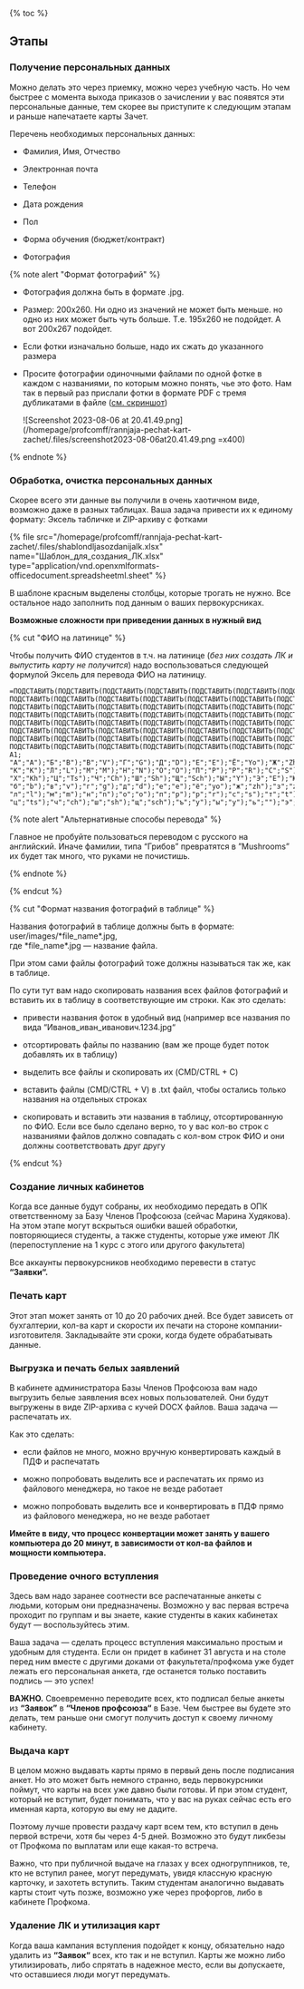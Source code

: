 {% toc %}

## Этапы

### Получение персональных данных

Можно делать это через приемку, можно через учебную часть. Но чем быстрее с момента выхода приказов о зачислении у вас появятся эти персональные данные, тем скорее вы приступите к следующим этапам и раньше напечатаете карты Зачет.

Перечень необходимых персональных данных:

* Фамилия, Имя, Отчество

* Электронная почта

* Телефон

* Дата рождения

* Пол

* Форма обучения (бюджет/контракт)

* Фотография

{% note alert "Формат фотографий" %}

* Фотография должна быть в формате .jpg.

* Размер: 200x260. Ни одно из значений не может быть меньше. но одно из них может быть чуть больше. Т.е. 195х260 не подойдет. А вот 200х267 подойдет.

* Если фотки изначально больше, надо их сжать до указанного размера

* Просите фотографии одиночными файлами по одной фотке в каждом с названиями, по которым можно понять, чье это фото. Нам так в первый раз прислали фотки в формате PDF с тремя дубликатами в файле ([см. скриншот](https://wiki.yandex.ru/homepage/profcomff/rannjaja-pechat-kart-zachet/.files/screenshot2023-08-06at20.41.49.png))

  ![Screenshot 2023-08-06 at 20.41.49.png](/homepage/profcomff/rannjaja-pechat-kart-zachet/.files/screenshot2023-08-06at20.41.49.png =x400)

{% endnote %}

### Обработка, очистка персональных данных

Скорее всего эти данные вы получили в очень хаотичном виде, возможно даже в разных таблицах. Ваша задача привести их к единому формату: Эксель табличке и ZIP-архиву с фотками

{% file src="/homepage/profcomff/rannjaja-pechat-kart-zachet/.files/shablondljasozdanijalk.xlsx" name="Шаблон_для_создания_ЛК.xlsx" type="application/vnd.openxmlformats-officedocument.spreadsheetml.sheet" %}

В шаблоне красным выделены столбцы, которые трогать не нужно. Все остальное надо заполнить под данным о ваших первокурсниках.

**Возможные сложности при приведении данных в нужный вид**

{% cut "ФИО на латинице" %}

Чтобы получить ФИО студентов в т.ч. на латинице (*без них создать ЛК и выпустить карту не получится*) надо воспользоваться следующей формулой Эксель для перевода ФИО на латиницу.

```text
=ПОДСТАВИТЬ(ПОДСТАВИТЬ(ПОДСТАВИТЬ(ПОДСТАВИТЬ(ПОДСТАВИТЬ(ПОДСТАВИТЬ(ПОДСТАВИТЬ(ПОДСТАВИТЬ(
ПОДСТАВИТЬ(ПОДСТАВИТЬ(ПОДСТАВИТЬ(ПОДСТАВИТЬ(ПОДСТАВИТЬ(ПОДСТАВИТЬ(ПОДСТАВИТЬ(ПОДСТАВИТЬ(
ПОДСТАВИТЬ(ПОДСТАВИТЬ(ПОДСТАВИТЬ(ПОДСТАВИТЬ(ПОДСТАВИТЬ(ПОДСТАВИТЬ(ПОДСТАВИТЬ(ПОДСТАВИТЬ(
ПОДСТАВИТЬ(ПОДСТАВИТЬ(ПОДСТАВИТЬ(ПОДСТАВИТЬ(ПОДСТАВИТЬ(ПОДСТАВИТЬ(ПОДСТАВИТЬ(ПОДСТАВИТЬ(
ПОДСТАВИТЬ(ПОДСТАВИТЬ(ПОДСТАВИТЬ(ПОДСТАВИТЬ(ПОДСТАВИТЬ(ПОДСТАВИТЬ(ПОДСТАВИТЬ(ПОДСТАВИТЬ(
ПОДСТАВИТЬ(ПОДСТАВИТЬ(ПОДСТАВИТЬ(ПОДСТАВИТЬ(ПОДСТАВИТЬ(ПОДСТАВИТЬ(ПОДСТАВИТЬ(ПОДСТАВИТЬ(
ПОДСТАВИТЬ(ПОДСТАВИТЬ(ПОДСТАВИТЬ(ПОДСТАВИТЬ(ПОДСТАВИТЬ(ПОДСТАВИТЬ(ПОДСТАВИТЬ(ПОДСТАВИТЬ(
ПОДСТАВИТЬ(ПОДСТАВИТЬ(ПОДСТАВИТЬ(ПОДСТАВИТЬ(ПОДСТАВИТЬ(ПОДСТАВИТЬ(ПОДСТАВИТЬ(ПОДСТАВИТЬ(
A1;
"А";"A");"Б";"B");"В";"V");"Г";"G");"Д";"D");"Е";"E");"Ё";"Yo");"Ж";"Zh");"З";"Z");"И";"I");"Й";"Y");
"К";"K");"Л";"L");"М";"M");"Н";"N");"О";"O");"П";"P");"Р";"R");"С";"S");"Т";"T");"У";"U");"Ф";"F");
"Х";"Kh");"Ц";"Ts");"Ч";"Ch");"Ш";"Sh");"Щ";"Sch");"Ы";"Y");"Э";"E");"Ю";"Yu");"Я";"Ya");"а";"a");
"б";"b");"в";"v");"г";"g");"д";"d");"е";"e");"ё";"yo");"ж";"zh");"з";"z");"и";"i");"й";"y");"к";"k");
"л";"l");"м";"m");"н";"n");"о";"o");"п";"p");"р";"r");"с";"s");"т";"t");"у";"u");"ф";"f");"х";"kh");
"ц";"ts");"ч";"ch");"ш";"sh");"щ";"sch");"ъ";"y");"ы";"y");"ь";"");"э";"e");"ю";"yu");"я";"ya")
```

{% note alert "Альтернативные способы перевода" %}

Главное не пробуйте пользоваться переводом с русского на английский. Иначе фамилии, типа “Грибов” превратятся в ”Mushrooms” их будет так много, что руками не почистишь.

{% endnote %}

{% endcut %}

{% cut "Формат названия фотографий в таблице" %}

Названия фотографий в таблице должны быть в формате: user/images/\*file_name\*.jpg,\
где \*file_name\*.jpg — название файла.

При этом сами файлы фотографий тоже должны называться так же, как в таблице.

По сути тут вам надо скопировать названия всех файлов фотографий и вставить их в таблицу в соответствующие им строки. Как это сделать:

* привести названия фоток в удобный вид (например все названия по вида “Иванов_иван_иванович.1234.jpg“

* отсортировать файлы по названию (вам же проще будет поток добавлять их в таблицу)

* выделить все файлы и скопировать их (CMD/CTRL \+ C)

* вставить файлы (CMD/CTRL \+ V) в .txt файл, чтобы остались только названия на отдельных строках

* скопировать и вставить эти названия в таблицу, отсортированную по ФИО. Если все было сделано верно, то у вас кол-во строк с названиями файлов должно совпадать с кол-вом строк ФИО и они должны соответствовать друг другу

{% endcut %}

### Создание личных кабинетов

Когда все данные будут собраны, их необходимо передать в ОПК ответственному за Базу Членов Профсоюза (сейчас Марина Худякова). На этом этапе могут вскрыться ошибки вашей обработки, повторяющиеся студенты, а также студенты, которые уже имеют ЛК (перепоступление на 1 курс с этого или другого факультета)

Все аккаунты первокурсников необходимо перевести в статус **“Заявки“.**

### Печать карт

Этот этап может занять от 10 до 20 рабочих дней. Все будет зависеть от бухгалтерии, кол-ва карт и скорости их печати на стороне компании-изготовителя. Закладывайте эти сроки, когда будете обрабатывать данные.

### Выгрузка и печать белых заявлений

В кабинете администратора Базы Членов Профсоюза вам надо выгрузить белые заявления всех новых пользователей. Они будут выгружены в виде ZIP-архива с кучей DOCX файлов. Ваша задача — распечатать их.

Как это сделать:

* если файлов не много, можно вручную конвертировать каждый в ПДФ и распечатать

* можно попробовать выделить все и распечатать их прямо из файлового менеджера, но такое не везде работает

* можно попробовать выделить все и конвертировать в ПДФ прямо из файлового менеджера, но не везде работает

**Имейте в виду, что процесс конвертации может занять у вашего компьютера до 20 минут, в зависимости от кол-ва файлов и мощности компьютера.**

### Проведение очного вступления

Здесь вам надо заранее соотнести все распечатанные анкеты с людьми, которым они предназначены. Возможно у вас первая встреча проходит по группам и вы знаете, какие студенты в каких кабинетах будут — воспользуйтесь этим.

Ваша задача — сделать процесс вступления максимально простым и удобным для студента.
Если он придет в кабинет 31 августа и на столе перед ним вместе с другими доками от факультета/профкома уже будет лежать его персональная анкета, где останется только поставить подпись — это успех!

**ВАЖНО.** Своевременно переводите всех, кто подписал белые анкеты из **“Заявок”** в **“Членов профсоюза“** в Базе. Чем быстрее вы будете это делать, тем раньше они смогут получить доступ к своему личному кабинету.

### Выдача карт

В целом можно выдавать карты прямо в первый день после подписания анкет. Но это может быть немного странно, ведь первокурсники поймут, что карты на всех уже давно были готовы. И при этом студент, который не вступит, будет понимать, что у вас на руках сейчас есть его именная карта, которую вы ему не дадите.

Поэтому лучше провести раздачу карт всем тем, кто вступил в день первой встречи, хотя бы через 4-5 дней. Возможно это будут ликбезы от Профкома по выплатам или еще какая-то встреча.

Важно, что при публичной выдаче на глазах у всех одногруппников, те, кто не вступил ранее, могут передумать, увидя классную красную карточку, и захотеть вступить. Таким студентам аналогично выдавать карты стоит чуть позже, возможно уже через профоргов, либо в кабинете Профкома.

### Удаление ЛК и утилизация карт

Когда ваша кампания вступления подойдет к концу, обязательно надо удалить из **“Заявок“** всех, кто так и не вступил. Карты же можно либо утилизировать, либо спрятать в надежное место, если вы допускаете, что оставшиеся люди могут передумать.